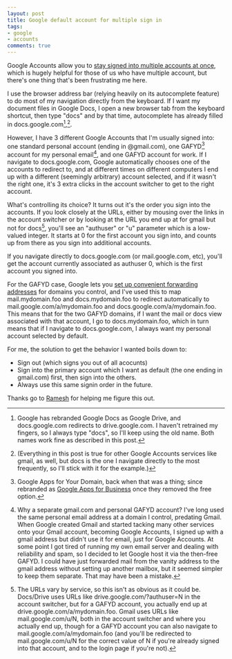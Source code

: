 ```yaml
---
layout: post
title: Google default account for multiple sign in
tags:
- google
- accounts
comments: true
---
```

Google Accounts allow you to [stay signed into multiple accounts at once](http://support.google.com/accounts/bin/answer.py?hl=en&answer=1721977), which is hugely helpful for those of us who have multiple account, but there's one thing that's been frustrating me here.

I use the browser address bar (relying heavily on its autocomplete feature) to do most of my navigation directly from the keyboard. If I want my document files in Google Docs, I open a new browser tab from the keyboard shortcut, then type "docs" and by that time, autocomplete has already filled in docs.google.com[^1],[^2].

However, I have 3 different Google Accounts that I'm usually signed into: one standard personal account (ending in @gmail.com), one GAFYD[^3] account for my personal email[^4], and one GAFYD account for work. If I navigate to docs.google.com, Google automatically chooses one of the accounts to redirect to, and at different times on different computers I end up with a different (seemingly arbitrary) account selected, and if it wasn't the right one, it's 3 extra clicks in the account switcher to get to the right account.

What's controlling its choice? It turns out it's the order you sign into the accounts. If you look closely at the URLs, either by mousing over the links in the account switcher or by looking at the URL you end up at for gmail but not for docs[^5], you'll see an "authuser" or "u" parameter which is a low-valued integer. It starts at 0 for the first account you sign into, and counts up from there as you sign into additional accounts.

If you navigate directly to docs.google.com (or mail.google.com, etc), you'll get the account currently associated as authuser 0, which is the first account you signed into.

For the GAFYD case, Google lets you [set up convenient forwarding addresses](http://support.google.com/a/bin/answer.py?hl=en&answer=53340) for domains you control, and I've used this to map mail.mydomain.foo and docs.mydomain.foo to redirect automatically to mail.google.com/a/mydomain.foo and docs.google.com/a/mydomain.foo. This means that for the two GAFYD domains, if I want the mail or docs view associated with that account, I go to docs.mydomain.foo, which in turn means that if I navigate to docs.google.com, I always want my personal account selected by default.

For me, the solution to get the behavior I wanted boils down to:

* Sign out (which signs you out of all acocunts)
* Sign into the primary account which I want as default (the one ending in gmail.com) first, then sign into the others.
* Always use this same signin order in the future.

Thanks go to [Ramesh](http://www.linkedin.com/pub/ramesh-dharan/1/13b/8a2) for helping me figure this out.

[^1]: Google has rebranded Google Docs as Google Drive, and docs.google.com redirects to drive.google.com. I haven't retrained my fingers, so I always type "docs", so I'll keep using the old name. Both names work fine as described in this post.

[^2]: (Everything in this post is true for other Google Accounts services like gmail, as well, but docs is the one I navigate directly to the most frequently, so I'll stick with it for the example.)

[^3]: Google Apps for Your Domain, back when that was a thing; since rebranded as [Google Apps for Business](http://www.google.com/intl/en/enterprise/apps/business/) once they removed the free option.

[^4]: Why a separate gmail.com and personal GAFYD account? I've long used the same personal email address at a domain I control, predating Gmail. When Google created Gmail and started tacking many other services onto your Gmail account, becoming Google Accounts, I signed up with a gmail address but didn't use it for email, just for Google Accounts. At some point I got tired of running my own email server and dealing with reliability and spam, so I decided to let Google host it via the then-free GAFYD. I could have just forwarded mail from the vanity address to the gmail address without setting up another mailbox, but it seemed simpler to keep them separate. That may have been a mistake.

[^5]: The URLs vary by service, so this isn't as obvious as it could be. Docs/Drive uses URLs like drive.google.com/?authuser=N in the account switcher, but for a GAFYD account, you actually end up at drive.google.com/a/mydomain.foo. Gmail uses URLs like mail.google.com/u/N, both in the account switcher and where you actually end up, though for a GAFYD account you can also navigate to mail.google.com/a/mydomain.foo (and you'll be redirected to mail.google.com/u/N for the correct value of N if you're already signed into that account, and to the login page if you're not).

